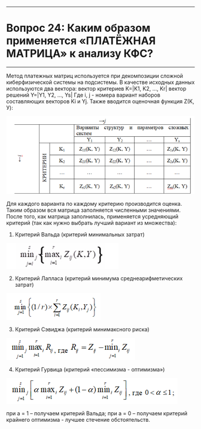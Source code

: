 ___
# Вопрос 24: Каким образом применяется «ПЛАТЁЖНАЯ МАТРИЦА» к анализу КФС?
___

Метод платежных матриц используется при декомпозиции сложной киберфизической системы на подсистемы. 
В качестве исходных данных используются два вектора: 
вектор критериев K=|K1, K2, …, Kr|
вектор решений Y=|Y1, Y2, …, Ys| 
Где i, j - номера вариант наборов составляющих векторов Ki и Yj.
Также вводится оценочная функция Z(K, У):

![formula0](../resources/imgs/24-0.png)

Для каждого варианта по каждому критерию производится оценка. Таким образом вся матрица заполняется численными значениями.
После того, как матрица заполнилась, применяется усредняющий критерий (так как нужно выбрать лучший вариант из множества):
1. Критерий Вальда (критерий минимальных затрат)

![formula1](../resources/imgs/24-1.png)

2. Критерий Лапласа (критерий минимума среднеарифметических затрат)

![formula2](../resources/imgs/24-2.png)

3. Критерий Сэвиджа (критерий минимаксного риска)

![formula3](../resources/imgs/24-3.png)

4. Критерий Гурвица (критерий «пессимизма - оптимизма») 

![formula4](../resources/imgs/24-4.png)

при а = 1 – получаем критерий Вальда;
при а = 0 – получаем критерий крайнего оптимизма - лучшее стечение обстоятельств.
